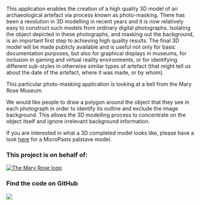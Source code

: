 This application enables the creation of a high quality 3D model of an archaeological artefact via process known as photo-masking. There has been a revolution in 3D modelling in recent years and it is now relatively easy to construct such models from ordinary digital photographs. Isolating the object depicted in these photographs, and masking out the background, is an important first step to achieving high quality results. The final 3D model will be made publicly available and is useful not only for basic documentation purposes, but also for graphical displays in museums, for inclusion in gaming and virtual reality environments, or for identifying different sub-styles in otherwise similar types of artefact (that might tell us about the date of the artefact, where it was made, or by whom).

This particular photo-masking application is looking at a bell from the Mary Rose Museum.

We would like people to draw a polygon around the object that they see in each photograph in order to identify its outline and exclude the image background. This allows the 3D modelling process to concentrate on the object itself and ignore irrelevant background information.

If you are interested in what a 3D completed model looks like, please have a look  [here](https://sketchfab.com/micropasts) for a MicroPasts palstave model.

### This project is on behalf of:

[![The Mary Rose logo](http://micropasts.org/wp-content/uploads/2015/05/master.TheMaryRosePantone-e1432046661580.jpg)](http://www.maryrose.org) 

### Find the code on GitHub

[![](http://micropasts-other.s3.amazonaws.com/other/github_logo.png)](https://github.com/MicroPasts/maryrose-bell)